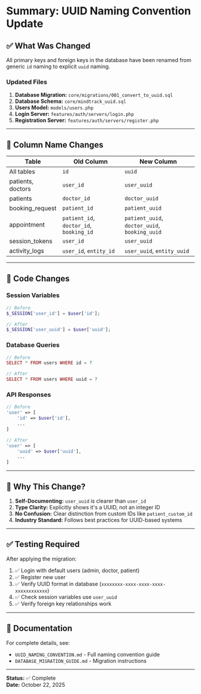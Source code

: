 # Summary: UUID Naming Convention Update

## ✅ What Was Changed

All primary keys and foreign keys in the database have been renamed from generic `id` naming to explicit `uuid` naming.

### Updated Files

1. **Database Migration:** `core/migrations/001_convert_to_uuid.sql`
2. **Database Schema:** `core/mindtrack_uuid.sql`
3. **Users Model:** `models/users.php`
4. **Login Server:** `features/auth/servers/login.php`
5. **Registration Server:** `features/auth/servers/register.php`

---

## 🔄 Column Name Changes

| Table             | Old Column                              | New Column                                    |
| ----------------- | --------------------------------------- | --------------------------------------------- |
| All tables        | `id`                                    | `uuid`                                        |
| patients, doctors | `user_id`                               | `user_uuid`                                   |
| patients          | `doctor_id`                             | `doctor_uuid`                                 |
| booking_request   | `patient_id`                            | `patient_uuid`                                |
| appointment       | `patient_id`, `doctor_id`, `booking_id` | `patient_uuid`, `doctor_uuid`, `booking_uuid` |
| session_tokens    | `user_id`                               | `user_uuid`                                   |
| activity_logs     | `user_id`, `entity_id`                  | `user_uuid`, `entity_uuid`                    |

---

## 📝 Code Changes

### Session Variables

```php
// Before
$_SESSION['user_id'] = $user['id'];

// After
$_SESSION['user_uuid'] = $user['uuid'];
```

### Database Queries

```php
// Before
SELECT * FROM users WHERE id = ?

// After
SELECT * FROM users WHERE uuid = ?
```

### API Responses

```php
// Before
'user' => [
    'id' => $user['id'],
    ...
]

// After
'user' => [
    'uuid' => $user['uuid'],
    ...
]
```

---

## 🎯 Why This Change?

1. **Self-Documenting:** `user_uuid` is clearer than `user_id`
2. **Type Clarity:** Explicitly shows it's a UUID, not an integer ID
3. **No Confusion:** Clear distinction from custom IDs like `patient_custom_id`
4. **Industry Standard:** Follows best practices for UUID-based systems

---

## ✅ Testing Required

After applying the migration:

1. ✅ Login with default users (admin, doctor, patient)
2. ✅ Register new user
3. ✅ Verify UUID format in database (`xxxxxxxx-xxxx-xxxx-xxxx-xxxxxxxxxxxx`)
4. ✅ Check session variables use `user_uuid`
5. ✅ Verify foreign key relationships work

---

## 📖 Documentation

For complete details, see:

- `UUID_NAMING_CONVENTION.md` - Full naming convention guide
- `DATABASE_MIGRATION_GUIDE.md` - Migration instructions

---

**Status:** ✅ Complete  
**Date:** October 22, 2025
